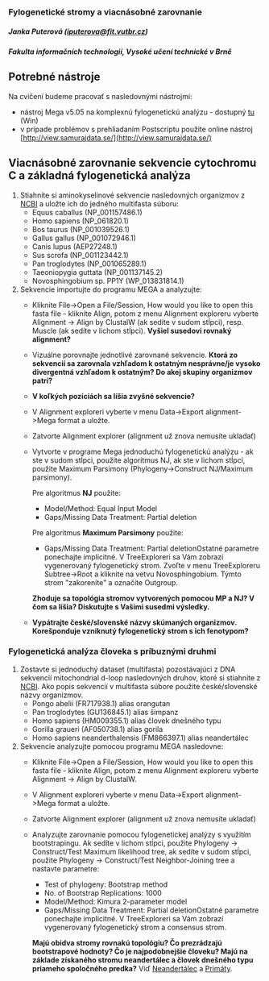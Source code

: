 ### Fylogenetické stromy a viacnásobné zarovnanie

##### Janka Puterová ([iputerova@fit.vutbr.cz](mailto:iputerova@fit.vutbr.cz))
##### Fakulta informačních technologií, Vysoké učení technické v Brně

## Potrebné nástroje
Na cvičení budeme pracovať s nasledovnými nástrojmi:

*   nástroj Mega v5.05 na komplexnú fylogenetickú analýzu - dostupný [tu](https://www.fit.vutbr.cz/study/courses/BIF/private/labs/MEGA5.zip) (Win)
*   v prípade problémov s prehliadaním Postscriptu použite online nástroj [http://view.samurajdata.se/](http://view.samurajdata.se/)

## Viacnásobné zarovnanie sekvencie cytochromu C a základná fylogenetická analýza

1.  Stiahnite si aminokyselinové sekvencie nasledovných organizmov z [NCBI](http://www.ncbi.nlm.nih.gov/protein/) a uložte ich do jedného multifasta súboru:
    *   Equus caballus (NP_001157486.1)
    *   Homo sapiens (NP_061820.1)
    *   Bos taurus (NP_001039526.1)
    *   Gallus gallus (NP_001072946.1)
    *   Canis lupus (AEP27248.1)
    *   Sus scrofa (NP_001123442.1)
    *   Pan troglodytes (NP_001065289.1)
    *   Taeoniopygia guttata (NP_001137145.2)
    *   Novosphingobium sp. PP1Y (WP_013831814.1)
2.  Sekvencie importujte do programu MEGA a analyzujte:
    *   Kliknite File->Open a File/Session, How would you like to open this fasta file - kliknite Align, potom z menu Alignment exploreru vyberte Alignment -> Align by ClustalW (ak sedíte v sudom stĺpci), resp. Muscle (ak sedíte v lichom stĺpci). **Vyšiel susedovi rovnaký alignment?**
    *   Vizuálne porovnajte jednotlivé zarovnané sekvencie. **Ktorá zo sekvencií sa zarovnala vzhľadom k ostatným nesprávne/je vysoko divergentná vzhľadom k ostatným? Do akej skupiny organizmov patrí?**
    *   **V koľkých pozíciách sa líšia zvyšné sekvencie?**
    *   V Alignment exploreri vyberte v menu Data->Export alignment->Mega format a uložte.
    *   Zatvorte Alignment explorer (alignment už znova nemusíte ukladať)
    *   Vytvorte v programe Mega jednoduchú fylogenetickú analýzu - ak ste v sudom stĺpci, použite algoritmus NJ, ak ste v lichom stĺpci, použite Maximum Parsimony (Phylogeny->Construct NJ/Maximum parsimony).

        Pre algoritmus **NJ** použite:

        *   Model/Method: Equal Input Model
        *   Gaps/Missing Data Treatment: Partial deletion

        Pre algoritmus **Maximum Parsimony** použite:

        *   Gaps/Missing Data Treatment: Partial deletionOstatné parametre ponechajte implicitné. V TreeExploreri sa Vám zobrazí vygenerovaný fylogenetický strom. Zvoľte v menu TreeExploreru Subtree->Root a kliknite na vetvu Novosphingobium. Týmto strom "zakoreníte" a označíte Outgroup.

        **Zhoduje sa topológia stromov vytvorených pomocou MP a NJ? V čom sa líšia? Diskutujte s Vašimi susedmi výsledky.**

    *   **Vypátrajte české/slovenské názvy skúmaných organizmov. Korešponduje vzniknutý fylogenetický strom s ich fenotypom?**


### Fylogenetická analýza človeka s príbuznými druhmi

1.  Zostavte si jednoduchý dataset (multifasta) pozostávajúci z DNA sekvencií mitochondrial d-loop nasledovných druhov, ktoré si stiahnite z [NCBI](http://www.ncbi.nlm.nih.gov/nuccore/). Ako popis sekvencií v multifasta súbore použite české/slovenské názvy organizmov.
    *   Pongo abelii (FR717938.1) alias orangutan
    *   Pan troglodytes (GU136845.1) alias šimpanz
    *   Homo sapiens (HM009355.1) alias človek dnešného typu
    *   Gorilla graueri (AF050738.1) alias gorila
    *   Homo sapiens neanderthalensis (FM866397.1) alias neandertálec
2.  Sekvencie analyzujte pomocou programu MEGA nasledovne:
    *   Kliknite File->Open a File/Session, How would you like to open this fasta file - kliknite Align, potom z menu Alignment exploreru vyberte Alignment -> Align by ClustalW.
    *   V Alignment exploreri vyberte v menu Data->Export alignment->Mega format a uložte.
    *   Zatvorte Alignment explorer (alignment už znova nemusíte ukladať)
    *   Analyzujte zarovnanie pomocou fylogenetickej analýzy s využitím bootstrapingu. Ak sedíte v lichom stĺpci, použite Phylogeny -> Construct/Test Maximum likelihood tree, ak sedíte v sudom stĺpci, použite Phylogeny -> Construct/Test Neighbor-Joining tree a nastavte parametre:
        *   Test of phylogeny: Bootstrap method
        *   No. of Bootstrap Replications: 1000
        *   Model/Method: Kimura 2-parameter model
        *   Gaps/Missing Data Treatment: Partial deletionOstatné parametre ponechajte implicitné. V TreeExploreri sa Vám zobrazí vygenerovaný fylogenetický strom a consensus strom.

        **Majú obidva stromy rovnakú topológiu? Čo prezrádzajú bootstrapové hodnoty? Čo je najpodobnejšie človeku? Majú na základe získaného stromu neandertálec a človek dnešného typu priameho spoločného predka?** Viď [Neandertálec](http://humanorigins.si.edu/evidence/human-fossils/species/homo-neanderthalensis) a [Primáty](http://whozoo.org/mammals/Primates/primatephylogeny.htm).